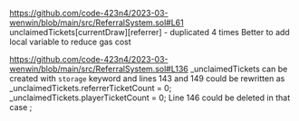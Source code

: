 https://github.com/code-423n4/2023-03-wenwin/blob/main/src/ReferralSystem.sol#L61
unclaimedTickets[currentDraw][referrer] - duplicated 4 times
Better to add local variable to reduce gas cost


https://github.com/code-423n4/2023-03-wenwin/blob/main/src/ReferralSystem.sol#L136
_unclaimedTickets can be created with `storage` keyword and lines 143 and 149 could be rewritten as
_unclaimedTickets.referrerTicketCount = 0;
_unclaimedTickets.playerTicketCount = 0;
Line 146 could be deleted in that case
;